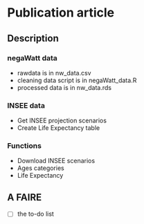 # Publication article 

## Description
### negaWatt data
* rawdata is in nw_data.csv
* cleaning data script is in negaWatt_data.R
* processed data is in nw_data.rds

### INSEE data
* Get INSEE projection scenarios
* Create Life Expectancy table

### Functions
* Download INSEE scenarios
* Ages categories
* Life Expectancy

## A FAIRE
- [ ] the to-do list
